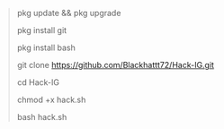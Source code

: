 > pkg update && pkg upgrade
> 
> pkg install git
> 
> pkg install bash
>
> git clone https://github.com/Blackhattt72/Hack-IG.git
> 
> cd Hack-IG
> 
> chmod +x hack.sh
> 
> bash hack.sh
> 
